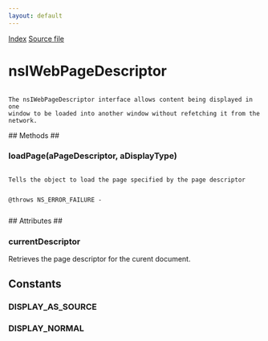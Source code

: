 ```yaml
---
layout: default
---
```

<div id='links'><a href="../index.html">Index</a>
<a href="http://dxr.mozilla.org/mozilla-central/source/docshell/base/nsIWebPageDescriptor.idl">Source file</a>
</div>

# nsIWebPageDescriptor #
<code>  
The nsIWebPageDescriptor interface allows content being displayed in one  
window to be loaded into another window without refetching it from the  
network.  
  
</code>
## Methods ##

### loadPage(aPageDescriptor, aDisplayType) ###
<code>  
Tells the object to load the page specified by the page descriptor  
  
@throws NS_ERROR_FAILURE -   
  
</code>
## Attributes ##

### currentDescriptor ###
  
Retrieves the page descriptor for the curent document.  
  

## Constants ##

### DISPLAY_AS_SOURCE ###

### DISPLAY_NORMAL ###
